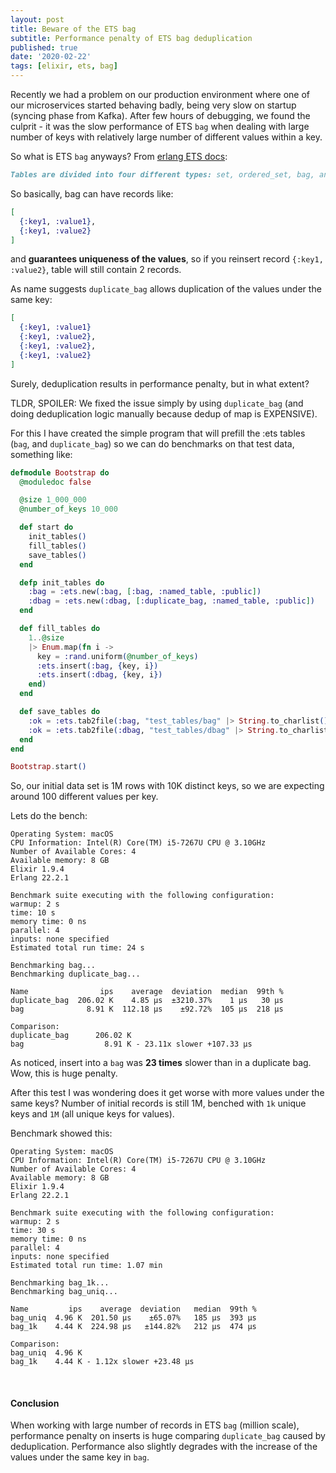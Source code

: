 ```yaml
---
layout: post
title: Beware of the ETS bag
subtitle: Performance penalty of ETS bag deduplication
published: true
date: '2020-02-22'
tags: [elixir, ets, bag]
---
```


Recently we had a problem on our production environment where one of our microservices started behaving badly, being very slow on startup (syncing phase from Kafka). After few hours of debugging, we found the culprit - it was the slow performance of ETS `bag` when dealing with large number of keys with relatively large number of different values within a key.

So what is ETS `bag` anyways? From [erlang ETS docs](https://erlang.org/doc/man/ets.html):

```markdown
Tables are divided into four different types: set, ordered_set, bag, and duplicate_bag. A set or ordered_set table can only have one object associated with each key. A bag or duplicate_bag table can have many objects associated with each key.
```

So basically, bag can have records like:

```elixir
[
  {:key1, :value1},
  {:key1, :value2}
]
```

and **guarantees uniqueness of the values**, so if you reinsert record `{:key1, :value2}`, table will still contain 2 records.

As name suggests `duplicate_bag` allows duplication of the values under the same key:

```elixir
[
  {:key1, :value1}
  {:key1, :value2},
  {:key1, :value2},
  {:key1, :value2}
]
```

Surely, deduplication results in performance penalty, but in what extent?

TLDR, SPOILER: We fixed the issue simply by using `duplicate_bag` (and doing deduplication logic manually because dedup of map is EXPENSIVE).

For this I have created the simple program that will prefill the :ets tables (`bag`, and `duplicate_bag`) so we can do benchmarks on that test data, something like:

```elixir
defmodule Bootstrap do
  @moduledoc false

  @size 1_000_000
  @number_of_keys 10_000

  def start do
    init_tables()
    fill_tables()
    save_tables()
  end

  defp init_tables do
    :bag = :ets.new(:bag, [:bag, :named_table, :public])
    :dbag = :ets.new(:dbag, [:duplicate_bag, :named_table, :public])
  end

  def fill_tables do
    1..@size
    |> Enum.map(fn i ->
      key = :rand.uniform(@number_of_keys)
      :ets.insert(:bag, {key, i})
      :ets.insert(:dbag, {key, i})
    end)
  end

  def save_tables do
    :ok = :ets.tab2file(:bag, "test_tables/bag" |> String.to_charlist())
    :ok = :ets.tab2file(:dbag, "test_tables/dbag" |> String.to_charlist())
  end
end

Bootstrap.start()
```

So, our initial data set is 1M rows with 10K distinct keys, so we are expecting around 100 different values per key.

Lets do the bench:

```
Operating System: macOS
CPU Information: Intel(R) Core(TM) i5-7267U CPU @ 3.10GHz
Number of Available Cores: 4
Available memory: 8 GB
Elixir 1.9.4
Erlang 22.2.1

Benchmark suite executing with the following configuration:
warmup: 2 s
time: 10 s
memory time: 0 ns
parallel: 4
inputs: none specified
Estimated total run time: 24 s

Benchmarking bag...
Benchmarking duplicate_bag...

Name                ips    average  deviation  median  99th %
duplicate_bag  206.02 K    4.85 μs  ±3210.37%    1 μs   30 μs
bag              8.91 K  112.18 μs    ±92.72%  105 μs  218 μs

Comparison:
duplicate_bag      206.02 K
bag                  8.91 K - 23.11x slower +107.33 μs
```

As noticed, insert into a `bag` was **23 times** slower than in a duplicate bag. Wow, this is huge penalty.

After this test I was wondering does it get worse with more values under the same keys? Number of initial records is still 1M, benched with `1k` unique keys and `1M` (all unique keys for values).

Benchmark showed this:

```
Operating System: macOS
CPU Information: Intel(R) Core(TM) i5-7267U CPU @ 3.10GHz
Number of Available Cores: 4
Available memory: 8 GB
Elixir 1.9.4
Erlang 22.2.1

Benchmark suite executing with the following configuration:
warmup: 2 s
time: 30 s
memory time: 0 ns
parallel: 4
inputs: none specified
Estimated total run time: 1.07 min

Benchmarking bag_1k...
Benchmarking bag_uniq...

Name         ips    average  deviation   median  99th %
bag_uniq  4.96 K  201.50 μs    ±65.07%   185 μs  393 μs
bag_1k    4.44 K  224.98 μs   ±144.82%   212 μs  474 μs

Comparison:
bag_uniq  4.96 K
bag_1k    4.44 K - 1.12x slower +23.48 μs
```
&nbsp;

#### Conclusion
When working with large number of records in ETS `bag` (million scale), performance penalty on inserts is huge comparing `duplicate_bag` caused by deduplication. Performance also slightly degrades with the increase of the values under the same key in `bag`.